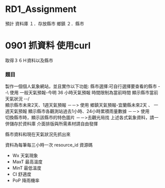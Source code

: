 # RD1_Assignment

預計
資料庫
１．存放縣市  鄉鎮
２．縣市

# 0901 抓資料  使用curl
取得３６Ｈ資料以及縣市




### 題目

製作一個個人氣象網站，並且實作以下功能:
縣市選擇:可自行選擇要查看的縣市               --\  使用   一般天氣預報-今明 36 小時天氣預報  時間限制為當前時間
顯示縣市當前天氣狀況                        --/  
顯示縣市未來2天、1週天氣預報                     －－> 使用  鄉鎮天氣預報-宜蘭縣未來2天 、 一週天氣預報
顯示縣市各觀測站過去1小時、24小時累積雨量數據       －－> 使用    
切換縣市時，顯示該縣市的特色圖片                －－>去觀光局找
上述各式氣象資料，請一併儲存於資料庫
介面排版與所需素材請自由發揮


縣市資料和現在天氣狀況先抓出來

資料為每筆每三小時一次
resource_id  資源碼



* Wx 天氣現象
* MaxT 最高溫度
* MinT 最低溫度
* CI 舒適度
* PoP 降雨機率 